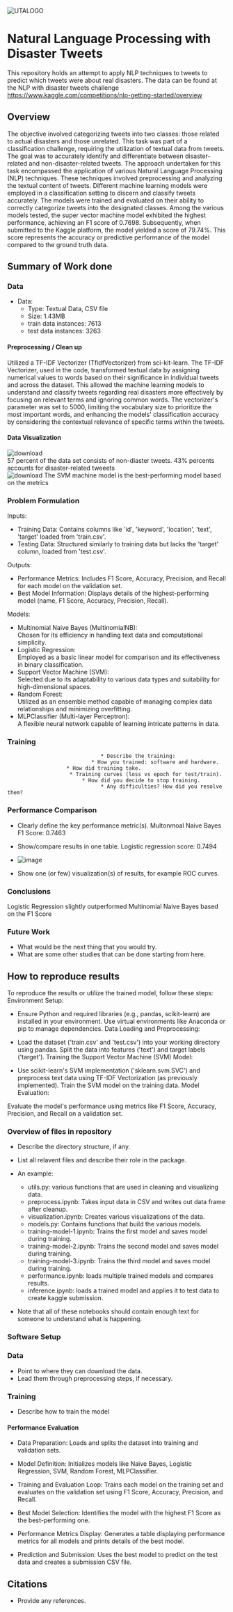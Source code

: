 
![UTALOGO](https://github.com/randolphwanjiru/DSP3402/assets/107207718/7c99a2e5-fd3b-4572-9ec4-467c24b5030b)

# Natural Language Processing with Disaster Tweets
This repository holds an attempt to apply NLP techniques to tweets to predict which tweets were about real disasters. The data can be found at the NLP with disaster tweets challenge 
https://www.kaggle.com/competitions/nlp-getting-started/overview 

## Overview

The objective involved categorizing tweets into two classes: those related to actual disasters and those unrelated. This task was part of a classification challenge, requiring the utilization of textual data from tweets. The goal was to accurately identify and differentiate between disaster-related and non-disaster-related tweets.
The approach undertaken for this task encompassed the application of various Natural Language Processing (NLP) techniques. These techniques involved preprocessing and analyzing the textual content of tweets. Different machine learning models were employed in a classification setting to discern and classify tweets accurately. The models were trained and evaluated on their ability to correctly categorize tweets into the designated classes.
Among the various models tested, the super vector machine model exhibited the highest performance, achieving an F1 score of 0.7698. Subsequently, when submitted to the Kaggle platform, the model yielded a score of 79.74%. This score represents the accuracy or predictive performance of the model compared to the ground truth data.

## Summary of Work done


### Data

* Data:
  * Type: Textual Data, CSV file
  * Size: 1.43MB
  * train data instances: 7613
  * test data instances: 3263

#### Preprocessing / Clean up

Utilized  a TF-IDF Vectorizer (TfidfVectorizer) from sci-kit-learn. The TF-IDF Vectorizer, used in the code, transformed textual data by assigning numerical values to words based on their significance in individual tweets and across the dataset. This allowed the machine learning models to understand and classify tweets regarding real disasters more effectively by focusing on relevant terms and ignoring common words. The vectorizer's parameter was set to 5000, limiting the vocabulary size to prioritize the most important words, and enhancing the models' classification accuracy by considering the contextual relevance of specific terms within the tweets.

#### Data Visualization
![download](https://github.com/randolphwanjiru/DSP3402_FINAL/assets/107207718/80b5ffd5-28df-4929-9c06-bf51c35d3341)  
57 percent of the data set consists of non-diaster tweets. 43% percents accounts for disaster-related tweeets   
![download](https://github.com/randolphwanjiru/DSP3402_FINAL/assets/107207718/a49654c3-58b1-4e82-9627-f48ad3a733ce)
The SVM machine model is the best-performing model based on the metrics 
### Problem Formulation

Inputs:  
* Training Data: Contains columns like 'id', 'keyword', 'location', 'text', 'target' loaded from 'train.csv'.
* Testing Data: Structured similarly to training data but lacks the 'target' column, loaded from 'test.csv'.

 
Outputs:  
* Performance Metrics: Includes F1 Score, Accuracy, Precision, and Recall for each model on the validation set.
* Best Model Information: Displays details of the highest-performing model (name, F1 Score, Accuracy, Precision, Recall).

   


Models:  


* Multinomial Naive Bayes (MultinomialNB):  
Chosen for its efficiency in handling text data and computational simplicity.
* Logistic Regression:  
Employed as a basic linear model for comparison and its effectiveness in binary classification.
* Support Vector Machine (SVM):  
Selected due to its adaptability to various data types and suitability for high-dimensional spaces.
* Random Forest:  
Utilized as an ensemble method capable of managing complex data relationships and minimizing overfitting.
* MLPClassifier (Multi-layer Perceptron):  
A flexible neural network capable of learning intricate patterns in data.
### Training

                                  * Describe the training:
                               * How you trained: software and hardware.
                       * How did training take.
                        * Training curves (loss vs epoch for test/train).
                            * How did you decide to stop training.
                                  * Any difficulties? How did you resolve them?

### Performance Comparison

* Clearly define the key performance metric(s). Multonmoal Naive Bayes F1 Score: 0.7463
* Show/compare results in one table.            Logistic regression score: 0.7494
* ![image](https://github.com/randolphwanjiru/DSP3402_FINAL/assets/107207718/abcfa793-e1f8-44b7-bfb8-d9f366aa7a0b)

* Show one (or few) visualization(s) of results, for example ROC curves.

### Conclusions
Logistic Regression slightly outperformed Multinomial Naive Bayes based on the F1 Score

### Future Work

* What would be the next thing that you would try.
* What are some other studies that can be done starting from here.

## How to reproduce results
To reproduce the results or utilize the trained model, follow these steps:  
Environment Setup:  

* Ensure Python and required libraries (e.g., pandas, scikit-learn) are installed in your environment. Use virtual environments like Anaconda or pip to manage dependencies.
Data Loading and Preprocessing:

* Load the dataset ('train.csv' and 'test.csv') into your working directory using pandas.
Split the data into features ('text') and target labels ('target').
Training the Support Vector Machine (SVM) Model:

* Use scikit-learn's SVM implementation ('sklearn.svm.SVC') and preprocess text data using TF-IDF Vectorization (as previously implemented).
Train the SVM model on the training data.
Model Evaluation:

Evaluate the model's performance using metrics like F1 Score, Accuracy, Precision, and Recall on a validation set.

### Overview of files in repository

* Describe the directory structure, if any.
* List all relavent files and describe their role in the package.
* An example:
  * utils.py: various functions that are used in cleaning and visualizing data.
  * preprocess.ipynb: Takes input data in CSV and writes out data frame after cleanup.
  * visualization.ipynb: Creates various visualizations of the data.
  * models.py: Contains functions that build the various models.
  * training-model-1.ipynb: Trains the first model and saves model during training.
  * training-model-2.ipynb: Trains the second model and saves model during training.
  * training-model-3.ipynb: Trains the third model and saves model during training.
  * performance.ipynb: loads multiple trained models and compares results.
  * inference.ipynb: loads a trained model and applies it to test data to create kaggle submission.

* Note that all of these notebooks should contain enough text for someone to understand what is happening.

### Software Setup

### Data

* Point to where they can download the data.
* Lead them through preprocessing steps, if necessary.

### Training

* Describe how to train the model

#### Performance Evaluation
* Data Preparation: Loads and splits the dataset into training and validation sets.  

* Model Definition: Initializes models like Naive Bayes, Logistic Regression, SVM, Random Forest, MLPClassifier.  

* Training and Evaluation Loop: Trains each model on the training set and evaluates on the validation set using F1 Score, Accuracy, Precision, and Recall.  

* Best Model Selection: Identifies the model with the highest F1 Score as the best-performing one.  

* Performance Metrics Display: Generates a table displaying performance metrics for all models and prints details of the best model.  

* Prediction and Submission: Uses the best model to predict on the test data and creates a submission CSV file.  

## Citations

* Provide any references.







